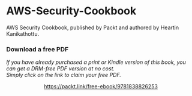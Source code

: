 # AWS-Security-Cookbook
AWS Security Cookbook, published by Packt and authored by Heartin Kanikathottu.
### Download a free PDF

 <i>If you have already purchased a print or Kindle version of this book, you can get a DRM-free PDF version at no cost.<br>Simply click on the link to claim your free PDF.</i>
<p align="center"> <a href="https://packt.link/free-ebook/9781838826253">https://packt.link/free-ebook/9781838826253 </a> </p>